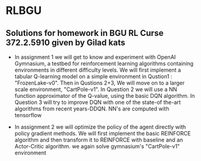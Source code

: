 # RLBGU
## Solutions for homework in BGU RL Curse 372.2.5910  given by Gilad kats
- In assignment 1 we will get to know and experiment with OpenAI Gymnasium, a testbed
for reinforcement learning algorithms containing environments in different difficulty
levels. We will first implement a tabular Q-learning model on a simple environment in Qustion1 : "FrozenLake-v0".
Then in Qustions 2+3, We will move on to a larger scale environment, "CartPole-v1". In Question 2 we will use a NN function
approximator of the Q-value, using the basic DQN algorithm. In Question 3 will try to
improve DQN with one of the state-of the-art algorithms from recent years-DDQN.
NN's are computed with tensorflow

- In assignment 2 we will optimize the policy of the agent directly
with policy gradient methods. We will first implement the basic REINFORCE
algorithm and then transform it to REINFORCE with baseline and an Actor-Critic algorithm.
we again solve gymnasium's "CartPole-v1" environment
